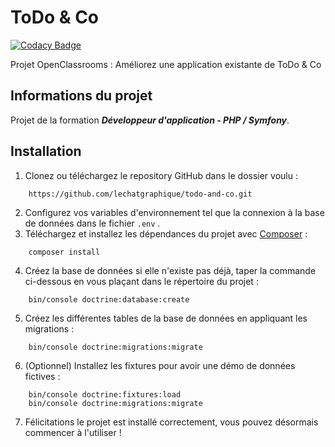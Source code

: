 # ToDo & Co #

[![Codacy Badge](https://api.codacy.com/project/badge/Grade/4f7fb60a9f9a486d90594c92c8a30029)](https://app.codacy.com/gh/lechatgraphique/todo-and-co?utm_source=github.com&utm_medium=referral&utm_content=lechatgraphique/todo-and-co&utm_campaign=Badge_Grade)

  
Projet OpenClassrooms : Améliorez une application existante de ToDo & Co
  
## Informations du projet ##
Projet de la formation ***Développeur d'application - PHP / Symfony***.  

## Installation
1. Clonez ou téléchargez le repository GitHub dans le dossier voulu :
```
    https://github.com/lechatgraphique/todo-and-co.git
```
2. Configurez vos variables d'environnement tel que la connexion à la base de données dans le fichier `.env`
.
3. Téléchargez et installez les dépendances du projet avec [Composer](https://getcomposer.org/download/) :
```
    composer install
```
4. Créez la base de données si elle n'existe pas déjà, taper la commande ci-dessous en vous plaçant dans le répertoire du projet :
```
    bin/console doctrine:database:create
```
5. Créez les différentes tables de la base de données en appliquant les migrations :
```
    bin/console doctrine:migrations:migrate
```
6. (Optionnel) Installez les fixtures pour avoir une démo de données fictives :
```
    bin/console doctrine:fixtures:load
    bin/console doctrine:migrations:migrate
```
7. Félicitations le projet est installé correctement, vous pouvez désormais commencer à l'utiliser !
```
